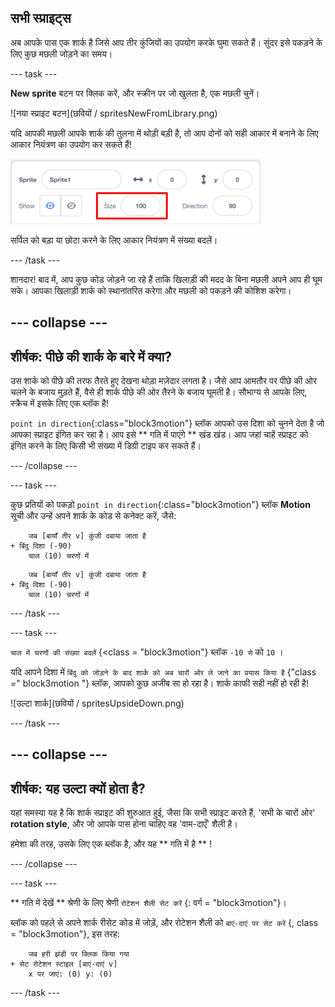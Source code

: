 ## सभी स्प्राइट्स

अब आपके पास एक शार्क है जिसे आप तीर कुंजियों का उपयोग करके घुमा सकते हैं। सुंदर इसे पकड़ने के लिए कुछ मछली जोड़ने का समय।

\--- task \---

**New sprite** बटन पर क्लिक करें, और स्क्रीन पर जो खुलता है, एक मछली चुनें।

![नया स्प्राइट बटन](छवियों / spritesNewFromLibrary.png)

यदि आपकी मछली आपके शार्क की तुलना में थोड़ी बड़ी है, तो आप दोनों को सही आकार में बनाने के लिए आकार नियंत्रण का उपयोग कर सकते हैं!

![स्प्राइट आकार का नियंत्रण](images/sprites2.png)

सर्पिल को बड़ा या छोटा करने के लिए आकार नियंत्रण में संख्या बदलें।

\--- /task \---

शानदार! बाद में, आप कुछ कोड जोड़ने जा रहे हैं ताकि खिलाड़ी की मदद के बिना मछली अपने आप ही घूम सके। आपका खिलाड़ी शार्क को स्थानांतरित करेगा और मछली को पकड़ने की कोशिश करेगा।

## \--- collapse \---

## शीर्षक: पीछे की शार्क के बारे में क्या?

उस शार्क को पीछे की तरफ तैरते हुए देखना थोड़ा मज़ेदार लगता है। जैसे आप आमतौर पर पीछे की ओर चलने के बजाय मुड़ते हैं, वैसे ही शार्क पीछे की ओर तैरने के बजाय घूमती है। सौभाग्य से आपके लिए, स्क्रैच में इसके लिए एक ब्लॉक है!

`point in direction`{:class="block3motion"} ब्लॉक आपको उस दिशा को चुनने देता है जो आपका स्प्राइट इंगित कर रहा है। आप इसे ** गति में पाएंगे ** खंड खंड। आप जहां चाहें स्प्राइट को इंगित करने के लिए किसी भी संख्या में डिग्री टाइप कर सकते हैं।

\--- /collapse \---

\--- task \---

कुछ प्रतियों को पकड़ो `point in direction`{:class="block3motion"} ब्लॉक **Motion** सूची और उन्हें अपने शार्क के कोड से कनेक्ट करें, जैसे:

```blocks3
    जब [बायाँ तीर v] कुंजी दबाया जाता है
+ बिंदु दिशा (-90)
    चाल (10) चरणों में
```

```blocks3
    जब [बायाँ तीर v] कुंजी दबाया जाता है
+ बिंदु दिशा (-90)
    चाल (10) चरणों में
```

\--- /task \---

\--- task \---

` चाल में चरणों की संख्या बदलें ` {<class = "block3motion"} ब्लॉक ` -10 से ` को ` 10 ` ।

यदि आपने दिशा में ` बिंदु को जोड़ने के बाद शार्क को अब चारों ओर ले जाने का प्रयास किया है ` {"class =" block3motion "} ब्लॉक, आपको कुछ अजीब सा हो रहा है। शार्क काफी सही नहीं हो रही है!

![उल्टा शार्क](छवियों / spritesUpsideDown.png)

\--- /task \---

## \--- collapse \---

## शीर्षक: यह उल्टा क्यों होता है?

यहां समस्या यह है कि शार्क स्प्राइट की शुरुआत हुई, जैसा कि सभी स्प्राइट करते हैं, 'सभी के चारों ओर' **rotation style**, और जो आपके पास होना चाहिए वह 'वाम-दाएँ' शैली है।

हमेशा की तरह, उसके लिए एक ब्लॉक है, और यह ** गति में है ** !

\--- /collapse \---

\--- task \---

** गति में देखें ** श्रेणी के लिए श्रेणी ` रोटेशन शैली सेट करें ` {: वर्ग = "block3motion"}।

ब्लॉक को पहले से अपने शार्क रीसेट कोड में जोड़ें, और रोटेशन शैली को ` बाएं-दाएं पर सेट करें ` {, class = "block3motion"}, इस तरह:

```blocks3
    जब हरी झंडी पर क्लिक किया गया
+ सेट रोटेशन स्टाइल [बाएं-दाएं v]
    x पर जाएं: (0) y: (0)
```

\--- /task \---